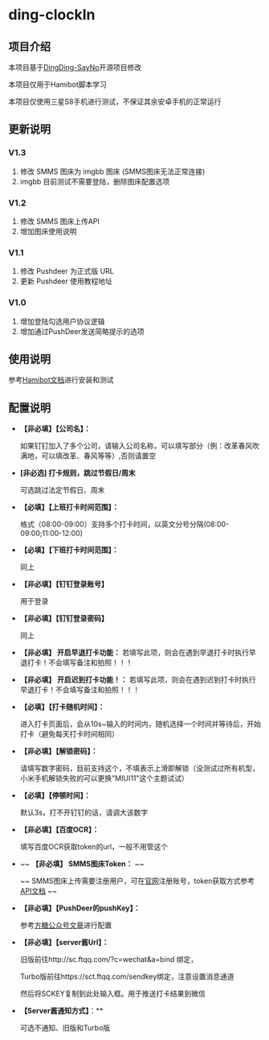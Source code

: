 # ding-clockIn

## 项目介绍

本项目基于[DingDing-SayNo](https://github.com/fangyk-rel/DingDing-SayNo)开源项目修改

本项目仅用于Hamibot脚本学习

本项目仅使用三星S8手机进行测试，不保证其余安卓手机的正常运行

## 更新说明

### V1.3
1. 修改 SMMS 图床为 imgbb 图床 (SMMS图床无法正常连接)
2. imgbb 目前测试不需要登陆，删除图床配置选项

### V1.2
1. 修改 SMMS 图床上传API
2. 增加图床使用说明

### V1.1
1. 修改 Pushdeer 为正式版 URL
2. 更新 Pushdeer 使用教程地址

### V1.0
1. 增加登陆勾选用户协议逻辑
2. 增加通过PushDeer发送简略提示的选项

## 使用说明

参考[Hamibot文档](https://docs.hamibot.com/)进行安装和测试

## 配置说明

- **【非必填】【公司名】：**

  如果钉钉加入了多个公司，请输入公司名称，可以填写部分（例：改革春风吹满地，可以填改革、春风等等）,否则请置空

- **[非必选] 打卡规则，跳过节假日/周末**

  可选跳过法定节假日、周末

- **【必填】【上班打卡时间范围】：**

  格式（08:00-09:00）支持多个打卡时间，以英文分号分隔(08:00-09:00;11:00-12:00)

- **【必填】【下班打卡时间范围】：**

  同上

- **【非必填】【钉钉登录账号】**

  用于登录

- **【非必填】【钉钉登录密码】**

  同上

- **【非必填】 开启早退打卡功能：**
  若填写此项，则会在遇到早退打卡时执行早退打卡！不会填写备注和拍照！！！

- **【非必填】 开启迟到打卡功能！：**
  若填写此项，则会在遇到迟到打卡时执行早退打卡！不会填写备注和拍照！！！

- **【必填】【打卡随机时间】：**

  进入打卡页面后，会从10s~输入的时间内，随机选择一个时间并等待后，开始打卡（避免每天打卡时间相同）

- **【非必填】【解锁密码】：**

  请填写数字密码，目前支持这个，不填表示上滑即解锁（没测试过所有机型，小米手机解锁失败的可以更换"MIUI11"这个主题试试）

- **【必填】【停顿时间】：**

  默认3s，打不开钉钉的话，请调大该数字

- **【非必填】【百度OCR】：**

  填写百度OCR获取token的url，一般不用管这个

- ~~ **【非必填】 SMMS图床Token：** ~~

  ~~ SMMS图床上传需要注册用户，可在[官网](https://sm.ms/)注册账号，token获取方式参考[API文档](https://doc.sm.ms/#api-User-Get_Token) ~~

- **【非必填】【PushDeer的pushKey】：**

  参考[方糖公众号文章](https://mp.weixin.qq.com/s/dSDpO3c0kWNfWakexfh6Tw)进行配置

- **【非必填】【server酱Url】：**

  旧版前往http://sc.ftqq.com/?c=wechat&a=bind 绑定，

  Turbo版前往https://sct.ftqq.com/sendkey绑定，注意设置消息通道

  然后将SCKEY复制到此处输入框。用于推送打卡结果到微信

- **【Server酱通知方式】**：**

  可选不通知、旧版和Turbo版
